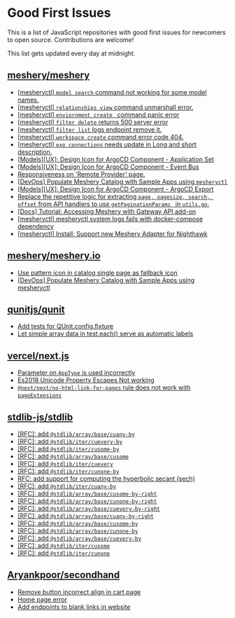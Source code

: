 # Good First Issues

This is a list of JavaScript repositories with good first issues for newcomers to open source. Contributions are welcome!

This list gets updated every day at midnight.

## [meshery/meshery](https://github.com/meshery/meshery)

- [[mesheryctl] `model search` command not working for some model names.](https://github.com/meshery/meshery/issues/11319)
- [[mesheryctl] `relationships view` command unmarshall error.](https://github.com/meshery/meshery/issues/11313)
- [[mesheryctl] `enviornment create ` command panic error](https://github.com/meshery/meshery/issues/11314)
- [[mesheryctl] `filter delete` returns 500 server error](https://github.com/meshery/meshery/issues/11318)
- [[mesheryctl] `filter list` logs endpoint remove it.](https://github.com/meshery/meshery/issues/11315)
- [[mesheryctl] `workspace create` command error code 404.](https://github.com/meshery/meshery/issues/11312)
- [[mesheryctl] `exp connections` needs update in Long and short description.](https://github.com/meshery/meshery/issues/11311)
- [[Models][UX]: Design Icon for ArgoCD Component - Application Set](https://github.com/meshery/meshery/issues/10292)
- [[Models][UX]: Design Icon for ArgoCD Component - Event Bus](https://github.com/meshery/meshery/issues/10297)
- [Responsiveness on 'Remote Provider' page.](https://github.com/meshery/meshery/issues/10743)
- [[DevOps] Populate Meshery Catalog with Sample Apps using `mesheryctl`](https://github.com/meshery/meshery/issues/10458)
- [[Models][UX]: Design Icon for ArgoCD Component - ArgoCD Export](https://github.com/meshery/meshery/issues/10294)
- [Replace the repetitive logic for extracting `page, pagesize, search, offset` from API handlers to use  `getPaginationParams ` in `utils.go`.](https://github.com/meshery/meshery/issues/10825)
- [[Docs] Tutorial: Accessing Meshery with Gateway API add-on](https://github.com/meshery/meshery/issues/10333)
- [[mesheryctl] mesheryctl system logs fails with docker-compose dependency](https://github.com/meshery/meshery/issues/10777)
- [[mesheryctl] Install: Support new Meshery Adapter for Nighthawk](https://github.com/meshery/meshery/issues/10371)

## [meshery/meshery.io](https://github.com/meshery/meshery.io)

- [Use pattern icon in catalog single page as fallback icon](https://github.com/meshery/meshery.io/issues/1809)
- [[DevOps] Populate Meshery Catalog with Sample Apps using mesheryctl](https://github.com/meshery/meshery.io/issues/1650)

## [qunitjs/qunit](https://github.com/qunitjs/qunit)

- [Add tests for QUnit.config.fixture](https://github.com/qunitjs/qunit/issues/1767)
- [Let simple array data in test.each() serve as automatic labels](https://github.com/qunitjs/qunit/issues/1733)

## [vercel/next.js](https://github.com/vercel/next.js)

- [Parameter on `AppType` is used incorrectly](https://github.com/vercel/next.js/issues/42846)
- [Es2018 Unicode Property Escapes Not working](https://github.com/vercel/next.js/issues/19303)
- [`@next/next/no-html-link-for-pages` rule does not work with `pageExtensions`](https://github.com/vercel/next.js/issues/53473)

## [stdlib-js/stdlib](https://github.com/stdlib-js/stdlib)

- [[RFC]: add `@stdlib/array/base/cuany-by`](https://github.com/stdlib-js/stdlib/issues/2323)
- [[RFC]: add `@stdlib/iter/cuevery-by`](https://github.com/stdlib-js/stdlib/issues/2336)
- [[RFC]: add `@stdlib/iter/cusome-by`](https://github.com/stdlib-js/stdlib/issues/2338)
- [[RFC]: add `@stdlib/array/base/cusome`](https://github.com/stdlib-js/stdlib/issues/2322)
- [[RFC]: add `@stdlib/iter/cuevery`](https://github.com/stdlib-js/stdlib/issues/2332)
- [[RFC]: add `@stdlib/iter/cunone-by`](https://github.com/stdlib-js/stdlib/issues/2337)
- [RFC: add support for computing the hyperbolic secant (sech)](https://github.com/stdlib-js/stdlib/issues/228)
- [[RFC]: add `@stdlib/iter/cuany-by`](https://github.com/stdlib-js/stdlib/issues/2335)
- [[RFC]: add `@stdlib/array/base/cusome-by-right`](https://github.com/stdlib-js/stdlib/issues/2330)
- [[RFC]: add `@stdlib/array/base/cunone-by-right`](https://github.com/stdlib-js/stdlib/issues/2329)
- [[RFC]: add `@stdlib/array/base/cuevery-by-right`](https://github.com/stdlib-js/stdlib/issues/2328)
- [[RFC]: add `@stdlib/array/base/cuany-by-right`](https://github.com/stdlib-js/stdlib/issues/2327)
- [[RFC]: add `@stdlib/array/base/cusome-by`](https://github.com/stdlib-js/stdlib/issues/2326)
- [[RFC]: add `@stdlib/array/base/cunone-by`](https://github.com/stdlib-js/stdlib/issues/2325)
- [[RFC]: add `@stdlib/array/base/cuevery-by`](https://github.com/stdlib-js/stdlib/issues/2324)
- [[RFC]: add `@stdlib/iter/cusome`](https://github.com/stdlib-js/stdlib/issues/2334)
- [[RFC]: add `@stdlib/iter/cunone`](https://github.com/stdlib-js/stdlib/issues/2333)

## [Aryankpoor/secondhand](https://github.com/Aryankpoor/secondhand)

- [Remove button incorrect align in cart page](https://github.com/Aryankpoor/secondhand/issues/8)
- [Home page error](https://github.com/Aryankpoor/secondhand/issues/7)
- [Add endpoints to blank links in website](https://github.com/Aryankpoor/secondhand/issues/6)

